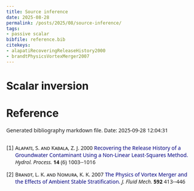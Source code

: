 ```yaml
---
title: Source inference
date: 2025-08-28
permalink: /posts/2025/08/source-inference/
tags:
- passive scalar
bibfile: reference.bib
citekeys:
- alapatiRecoveringReleaseHistory2000
- brandtPhysicsVortexMerger2007
---
```


<head>
    <link rel="stylesheet" type="text/css" href="https://tikzjax.com/v1/fonts.css">
    <script src="https://tikzjax.com/v1/tikzjax.js"></script>
</head>


# Scalar inversion



<!-- BEGIN:references -->
<style>
p {
  font-family: sans;
}
a:link {
  color: navy; 
  background-color: transparent; 
  text-decoration: none;
}
ol {
  columns: 1;
}
ol > li::marker {
  content: "[" counter(list-item) "] ";
}
</style>

# Reference
Generated bibliography markdown file. Date: 2025-09-28 12:04:31
1. <p id="alapatiRecoveringReleaseHistory2000"> <span style="font-variant: small-caps"> Alapati, S. and Kabala, Z. J. </span> 2000  <a href="https://doi.org/10.1002/(SICI)1099-1085(20000430)14:6<1003::AID-HYP981>3.0.CO;2-W"> Recovering the Release History of a Groundwater Contaminant Using a Non-Linear Least-Squares Method. </a> <i> Hydrol. Process.</i> <b> 14 </b> (6) 1003--1016</p>

1. <p id="brandtPhysicsVortexMerger2007"> <span style="font-variant: small-caps"> Brandt, L. K. and Nomura, K. K. </span> 2007  <a href="https://doi.org/10.1017/S0022112007008671"> The Physics of Vortex Merger and the Effects of Ambient Stable Stratification. </a> <i> J. Fluid Mech.</i> <b> 592 </b> 413--446</p>

<!-- END:references -->
